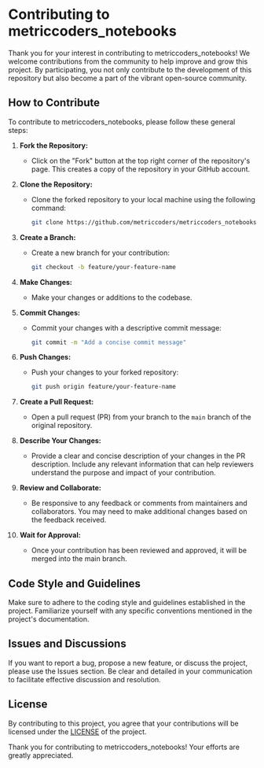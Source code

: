 # Contributing to metriccoders_notebooks

Thank you for your interest in contributing to metriccoders_notebooks! We welcome contributions from the community to help improve and grow this project. By participating, you not only contribute to the development of this repository but also become a part of the vibrant open-source community.

## How to Contribute

To contribute to metriccoders_notebooks, please follow these general steps:

1. **Fork the Repository:**
   - Click on the "Fork" button at the top right corner of the repository's page. This creates a copy of the repository in your GitHub account.

2. **Clone the Repository:**
   - Clone the forked repository to your local machine using the following command:
     ```bash
     git clone https://github.com/metriccoders/metriccoders_notebooks.git
     ```

3. **Create a Branch:**
   - Create a new branch for your contribution:
     ```bash
     git checkout -b feature/your-feature-name
     ```

4. **Make Changes:**
   - Make your changes or additions to the codebase.

5. **Commit Changes:**
   - Commit your changes with a descriptive commit message:
     ```bash
     git commit -m "Add a concise commit message"
     ```

6. **Push Changes:**
   - Push your changes to your forked repository:
     ```bash
     git push origin feature/your-feature-name
     ```

7. **Create a Pull Request:**
   - Open a pull request (PR) from your branch to the `main` branch of the original repository.

8. **Describe Your Changes:**
   - Provide a clear and concise description of your changes in the PR description. Include any relevant information that can help reviewers understand the purpose and impact of your contribution.

9. **Review and Collaborate:**
   - Be responsive to any feedback or comments from maintainers and collaborators. You may need to make additional changes based on the feedback received.

10. **Wait for Approval:**
    - Once your contribution has been reviewed and approved, it will be merged into the main branch.

## Code Style and Guidelines

Make sure to adhere to the coding style and guidelines established in the project. Familiarize yourself with any specific conventions mentioned in the project's documentation.

## Issues and Discussions

If you want to report a bug, propose a new feature, or discuss the project, please use the Issues section. Be clear and detailed in your communication to facilitate effective discussion and resolution.

## License

By contributing to this project, you agree that your contributions will be licensed under the [LICENSE](link-to-license) of the project.

Thank you for contributing to metriccoders_notebooks! Your efforts are greatly appreciated.